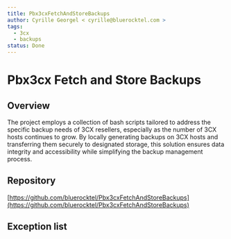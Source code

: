 ```yaml
---
title: Pbx3cxFetchAndStoreBackups
author: Cyrille Georgel < cyrille@bluerocktel.com >
tags:
  - 3cx
  - backups
status: Done
---
```


# Pbx3cx Fetch and Store Backups

## Overview

The project employs a collection of bash scripts tailored to address the specific backup needs of 3CX resellers, especially as the number of 3CX hosts continues to grow. By locally generating backups on 3CX hosts and transferring them securely to designated storage, this solution ensures data integrity and accessibility while simplifying the backup management process.

## Repository

[https://github.com/bluerocktel/Pbx3cxFetchAndStoreBackups](https://github.com/bluerocktel/Pbx3cxFetchAndStoreBackups)


## Exception list



